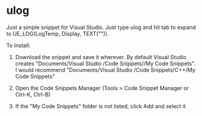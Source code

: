 # ulog

Just a simple snippet for Visual Studio. Just type ulog and hit tab to expand to UE_LOG(LogTemp, Display, TEXT("")).


To Install:

1) Download the snippet and save it wherever. By default Visual Studio creates "Documents/Visual Studio <Year>/Code Snippets/<Languages>/My Code Snippets". I would recommend "Documents/Visual Studio <Year>/Code Snippets/C++/My Code Snippets"

2) Open the Code Snippets Manager (Tools > Code Snippet Manager or Ctrl-K, Ctrl-B)

3) If the "My Code Snippets" folder is not listed, click Add and select it
